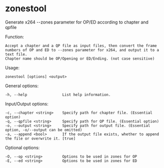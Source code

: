 zonestool
=========

Generate x264 --zones parameter for OP/ED according to chapter and qpfile



Function:

    Accept a chapter and a QP file as input files, then convert the frame numbers of OP and ED to --zones parameter for x264, and output it to a text file.
    Chapter name should be OP/Opening or ED/Ending. (not case sensitive)

Usage:

    zonestool [options] <output>

General options:

    -h, --help                List help information.
Input/Output options:

    -c, --chapter <string>    Specify path for chapter file. (Essential option)
    -q, --qpfile <string>     Specify path for QP file. (Essential option)
    -o, --output <string>     Specify path for output file. (Essential option, -o/--output can be omitted)
    -a, --append <bool>       If the output file exists, whether to append the file or overwrite it. [true]
Optional options:

    -O, --op <string>         Options to be used in zones for OP
    -E, --ed <string>         Options to be used in zones for ED
